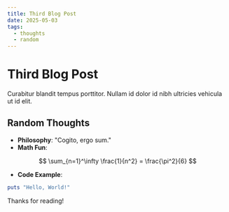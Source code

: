 ```yaml
---
title: Third Blog Post
date: 2025-05-03
tags:
  - thoughts
  - random
---
```


# Third Blog Post

Curabitur blandit tempus porttitor. Nullam id dolor id nibh ultricies vehicula ut id elit.

## Random Thoughts

- **Philosophy**: "Cogito, ergo sum."
- **Math Fun**: 

$$ \sum_{n=1}^\infty \frac{1}{n^2} = \frac{\pi^2}{6} $$

- **Code Example**:

```ruby
puts "Hello, World!"
```

Thanks for reading!
